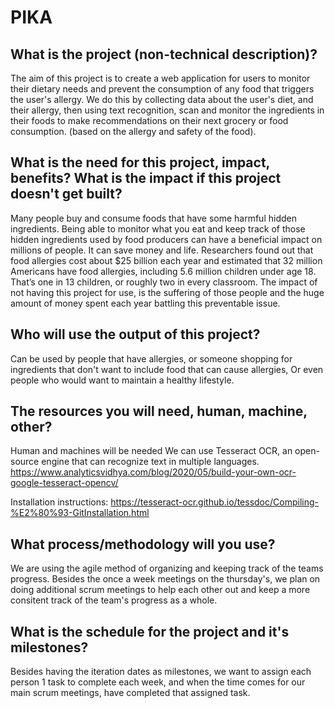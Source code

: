 # PIKA

## What is the project (non-technical description)?
The aim of this project is to create a web application for users to monitor their dietary needs and prevent the consumption of any food that triggers the user's allergy. We do this by collecting data about the user's diet, and their allergy, then using text recognition, scan and monitor the ingredients in their foods to make recommendations on their next grocery or food consumption. (based on the allergy and safety of the food).

## What is the need for this project, impact, benefits?  What is the impact if this project doesn't get built?
Many people buy and consume foods that have some harmful hidden ingredients. Being able to monitor what you eat and keep track of those hidden ingredients used by food producers can have a beneficial impact on millions of people. It can save money and life. Researchers found out that food allergies cost about $25 billion each year and estimated that 32 million Americans have food allergies, including 5.6 million children under age 18. That’s one in 13 children, or roughly two in every classroom. The impact of not having this project for use, is the suffering of those people and the huge amount of money spent each year battling this preventable issue.

## Who will use the output of this project?
Can be used by people that have allergies, or someone shopping for ingredients that don't want to include food that can cause allergies, Or even people who would want to maintain a healthy lifestyle.

## The resources you will need, human, machine, other?
Human and machines will be needed
We can use Tesseract OCR, an open-source engine that can recognize text in multiple languages.	https://www.analyticsvidhya.com/blog/2020/05/build-your-own-ocr-google-tesseract-opencv/

Installation instructions:
https://tesseract-ocr.github.io/tessdoc/Compiling-%E2%80%93-GitInstallation.html

## What process/methodology will you use?
We are using the agile method of organizing and keeping track of the teams progress. Besides the once a week meetings on the thursday's, we plan on doing additional scrum meetings to help each other out and keep a more consitent track of the team's progress as a whole.

## What is the schedule for the project and it's milestones?
Besides having the iteration dates as milestones, we want to assign each person 1 task to complete each week, and when the time comes for our main scrum meetings, have completed that assigned task.
